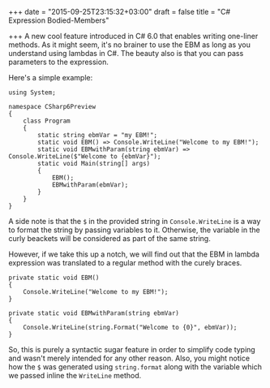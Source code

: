+++
date = "2015-09-25T23:15:32+03:00"
draft = false
title = "C# Expression Bodied-Members"

+++
A new cool feature introduced in C# 6.0 that enables writing one-liner methods. As it might seem, it's no brainer to use the EBM as long as you understand using lambdas in C#. The beauty also is that you can pass parameters to the expression.

Here's a simple example:

```CSharp
using System;

namespace CSharp6Preview
{
    class Program
    {
        static string ebmVar = "my EBM!";                                                              
        static void EBM() => Console.WriteLine("Welcome to my EBM!");                        
        static void EBMwithParam(string ebmVar) => Console.WriteLine($"Welcome to {ebmVar}");
        static void Main(string[] args)                                                     
        {                                                                                    
            EBM();                                                                           
            EBMwithParam(ebmVar);                                                                 
        }             
    }
}
```
A side note is that the `$` in the provided string in `Console.WriteLine` is a way to format the string by passing variables to it. Otherwise, the variable in the curly beackets will be considered as part of the same string.

However, if we take this up a notch, we will find out that the EBM in lambda expression was translated to a regular method with the curely braces.

```CSharp
private static void EBM()
{
	Console.WriteLine("Welcome to my EBM!");
}

private static void EBMwithParam(string ebmVar)
{
	Console.WriteLine(string.Format("Welcome to {0}", ebmVar));
}
```

So, this is purely a syntactic sugar feature in order to simplify code typing and wasn't merely intended for any other reason. Also, you might notice how the `$` was generated using `string.format` along with the variable which we passed inline the `WriteLine` method.
